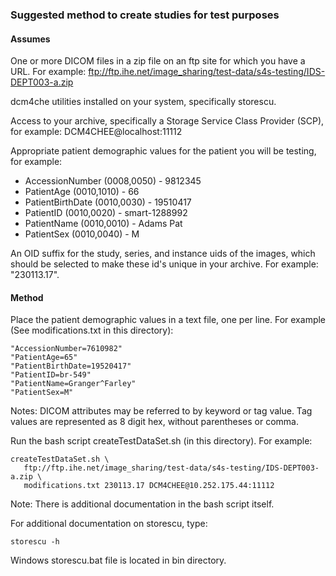 ### Suggested method to create studies for test purposes

#### Assumes

One or more DICOM files in a zip file on an ftp site for which you have
a URL. For example:
ftp://ftp.ihe.net/image_sharing/test-data/s4s-testing/IDS-DEPT003-a.zip

dcm4che utilities installed on your system, specifically storescu.

Access to your archive, specifically a Storage Service Class Provider
(SCP), for example: DCM4CHEE@localhost:11112

Appropriate patient demographic values for the patient you will be
testing, for example:
- AccessionNumber (0008,0050)  - 9812345
- PatientAge (0010,1010)       -  66
- PatientBirthDate (0010,0030) - 19510417
- PatientID (0010,0020)        - smart-1288992
- PatientName (0010,0010)      - Adams Pat
- PatientSex (0010,0040)       - M

An OID suffix for the study, series, and instance uids of the images,
which should be selected to make these id's unique in your archive. For
example:  "230113.17".

#### Method

Place the patient demographic values in a text file, one per line. For
example (See modifications.txt in this directory):
```
"AccessionNumber=7610982"
"PatientAge=65"
"PatientBirthDate=19520417"
"PatientID=br-549"
"PatientName=Granger^Farley"
"PatientSex=M"
```
Notes: DICOM attributes may be referred to by keyword or tag value. Tag
values are represented as 8 digit hex, without parentheses or comma.

Run the bash script createTestDataSet.sh (in this directory).
For example:
```
createTestDataSet.sh \
   ftp://ftp.ihe.net/image_sharing/test-data/s4s-testing/IDS-DEPT003-a.zip \
   modifications.txt 230113.17 DCM4CHEE@10.252.175.44:11112
```
Note: There is additional documentation in the bash script itself.

For additional documentation on storescu, type:
```
storescu -h
```
Windows storescu.bat file is located in bin directory.




